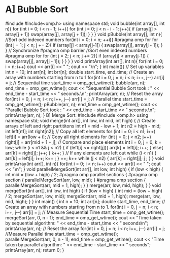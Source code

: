 # A] Bubble Sort 
#include<iostream> 
#include<omp.h> 
using namespace std; 
void bubble(int array[], int n){ 
for (int i = 0; i < n - 1; i++){ 
for (int j = 0; j < n - i - 1; j++){ 
if (array[j] > array[j + 1]) swap(array[j], array[j + 1]); 
} 
} 
} 
void pBubble(int array[], int n){ 
//Sort odd indexed numbers 
for(int i = 0; i < n; ++i){ 
#pragma omp for 
for (int j = 1; j < n; j += 2){ 
if (array[j] < array[j-1]) 
{ 
swap(array[j], array[j - 1]); 
} 
} 
// Synchronize 
#pragma omp barrier 
//Sort even indexed numbers 
#pragma omp for 
for (int j = 2; j < n; j += 2){ 
if (array[j] < array[j-1]) 
{ 
swap(array[j], array[j - 1]); 
} 
} 
} 
} 
void printArray(int arr[], int n){ 
for(int i = 0; i < n; i++) cout << arr[i] << " "; 
cout << "\n"; 
} 
int main(){ 
// Set up variables 
int n = 10; 
int arr[n]; 
int brr[n]; 
double start_time, end_time; 
// Create an array with numbers starting from n to 1 
for(int i = 0, j = n; i < n; i++, j--) arr[i] = j; 
// Sequential time 
start_time = omp_get_wtime(); 
bubble(arr, n); 
end_time = omp_get_wtime(); 
cout << "Sequential Bubble Sort took : " << end_time - start_time << " seconds.\n"; 
printArray(arr, n); 
// Reset the array 
for(int i = 0, j = n; i < n; i++, j--) arr[i] = j; 
// Parallel time 
start_time = omp_get_wtime(); 
pBubble(arr, n); 
end_time = omp_get_wtime(); 
cout << "Parallel Bubble Sort took : " << end_time - start_time << " seconds.\n"; 
printArray(arr, n); 
} 
B] Merge Sort: 
#include <iostream> 
#include <omp.h> 
using namespace std; 
void merge(int arr[], int low, int mid, int high) { 
// Create arrays of left and right partititons 
int n1 = mid - low + 1; 
int n2 = high - mid; 
int left[n1]; 
int right[n2]; 
// Copy all left elements 
for (int i = 0; i < n1; i++) left[i] = arr[low + i]; 
// Copy all right elements 
for (int j = 0; j < n2; j++) right[j] = arr[mid + 1 + j]; 
// Compare and place elements 
int i = 0, j = 0, k = low; 
while (i < n1 && j < n2) { 
if (left[i] <= right[j]){ 
arr[k] = left[i]; 
i++; 
} 
else{ 
arr[k] = right[j]; 
j++; 
} 
k++; 
} 
// If any elements are left out 
while (i < n1) { 
arr[k] = left[i]; 
i++; 
k++ 
; 
} 
++; 
k++ 
while (j < n2) { 
arr[k] = right[j]; 
j 
; 
} 
} 
void printArray(int arr[], int n){ 
for(int i = 0; i < n; i++) cout << arr[i] << " "; 
cout << "\n"; 
} 
void parallelMergeSort(int arr[], int low, int high) { 
if (low < high) { 
int mid = (low + high) / 2; 
#pragma omp parallel sections 
{ 
#pragma omp section 
{ 
parallelMergeSort(arr, low, mid); 
} 
#pragma omp section 
{ 
parallelMergeSort(arr, mid + 1, high); 
} 
} 
merge(arr, low, mid, high); 
} 
} 
void mergeSort(int arr[], int low, int high) { 
if (low < high) { 
int mid = (low + high) / 2; 
mergeSort(arr, low, mid); 
mergeSort(arr, mid + 1, high); 
merge(arr, low, mid, high); 
} 
} 
int main() { 
int n = 10; 
int arr[n]; 
double start_time, end_time; 
// Create an array with numbers starting from n to 1. 
for(int i = 0, j = n; i < n; i++, j--) arr[i] = j; 
// Measure Sequential Time 
start_time = omp_get_wtime(); 
mergeSort(arr, 0, n - 1); 
end_time = omp_get_wtime(); 
cout << "Time taken by sequential algorithm: " << end_time - start_time << " seconds\n"; 
printArray(arr, n); 
// Reset the array 
for(int i = 0, j = n; i < n; i++, j--) arr[i] = j; 
//Measure Parallel time 
start_time = omp_get_wtime(); 
parallelMergeSort(arr, 0, n - 1); 
end_time = omp_get_wtime(); 
cout << "Time taken by parallel algorithm: " << end_time - start_time << " seconds"; 
printArray(arr, n); 
return 0; 
}
